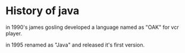# History of java
in 1990's james gosling developed a language named as "OAK" for vcr player.

in 1995 renamed as "Java" and released it's first version.
